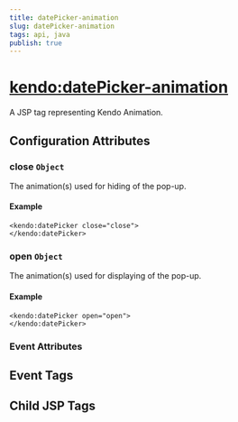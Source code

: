 ```yaml
---
title: datePicker-animation
slug: datePicker-animation
tags: api, java
publish: true
---
```


# <kendo:datePicker-animation>
A JSP tag representing Kendo Animation.

## Configuration Attributes


### close `Object`

The animation(s) used for hiding of the pop-up.

#### Example
    <kendo:datePicker close="close">
    </kendo:datePicker>



### open `Object`

The animation(s) used for displaying of the pop-up.

#### Example
    <kendo:datePicker open="open">
    </kendo:datePicker>



### Event Attributes

## Event Tags


## Child JSP Tags


